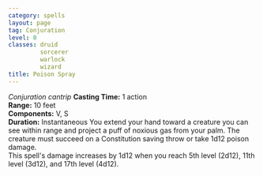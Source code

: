 ```yaml
---
category: spells
layout: page
tag: Conjuration
level: 0
classes: druid
         sorcerer
         warlock
         wizard
title: Poison Spray 
---
```

_Conjuration cantrip_ 
**Casting Time:** 1 action    
**Range:** 10 feet    
**Components:** V, S    
**Duration:** Instantaneous 
You extend your hand toward a creature you can see within range and project a puff of noxious gas from your palm. The creature must succeed on a Constitution saving throw or take 1d12 poison damage.    
This spell's damage increases by 1d12 when you reach 5th level (2d12), 11th level (3d12), and 17th level (4d12).
